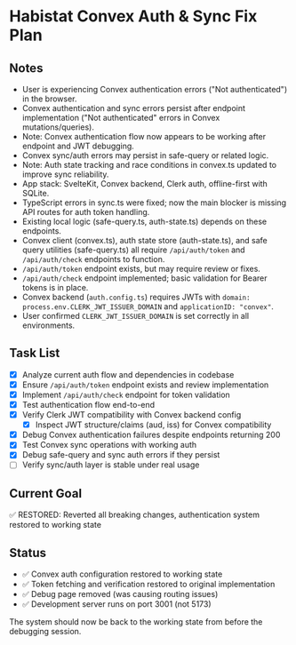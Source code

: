 # Habistat Convex Auth & Sync Fix Plan

## Notes
- User is experiencing Convex authentication errors ("Not authenticated") in the browser.
- Convex authentication and sync errors persist after endpoint implementation ("Not authenticated" errors in Convex mutations/queries).
- Note: Convex authentication flow now appears to be working after endpoint and JWT debugging.
- Convex sync/auth errors may persist in safe-query or related logic.
- Note: Auth state tracking and race conditions in convex.ts updated to improve sync reliability.
- App stack: SvelteKit, Convex backend, Clerk auth, offline-first with SQLite.
- TypeScript errors in sync.ts were fixed; now the main blocker is missing API routes for auth token handling.
- Existing local logic (safe-query.ts, auth-state.ts) depends on these endpoints.
- Convex client (convex.ts), auth state store (auth-state.ts), and safe query utilities (safe-query.ts) all require `/api/auth/token` and `/api/auth/check` endpoints to function.
- `/api/auth/token` endpoint exists, but may require review or fixes.
- `/api/auth/check` endpoint implemented; basic validation for Bearer tokens is in place.
- Convex backend (`auth.config.ts`) requires JWTs with `domain: process.env.CLERK_JWT_ISSUER_DOMAIN` and `applicationID: "convex"`.
- User confirmed `CLERK_JWT_ISSUER_DOMAIN` is set correctly in all environments.

## Task List
- [x] Analyze current auth flow and dependencies in codebase
- [x] Ensure `/api/auth/token` endpoint exists and review implementation
- [x] Implement `/api/auth/check` endpoint for token validation
- [x] Test authentication flow end-to-end
- [x] Verify Clerk JWT compatibility with Convex backend config
  - [x] Inspect JWT structure/claims (aud, iss) for Convex compatibility
- [x] Debug Convex authentication failures despite endpoints returning 200
- [x] Test Convex sync operations with working auth
- [x] Debug safe-query and sync auth errors if they persist
- [ ] Verify sync/auth layer is stable under real usage

## Current Goal
✅ RESTORED: Reverted all breaking changes, authentication system restored to working state

## Status
- ✅ Convex auth configuration restored to working state
- ✅ Token fetching and verification restored to original implementation
- ✅ Debug page removed (was causing routing issues)
- ✅ Development server runs on port 3001 (not 5173)

The system should now be back to the working state from before the debugging session.